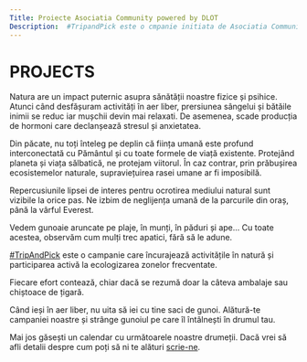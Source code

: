 ```yaml
---
Title: Proiecte Asociatia Community powered by DLOT
Description:  #TripandPick este o cmpanie initiata de Asociatia Community powered by DLOT. Incurajam petrecerea timpului in aer liber si drumetiile, totdata participand activ la curatarea deseurilor din zonele vizitate. 
---
```


# PROJECTS

Natura are un impact puternic asupra sănătății noastre fizice și psihice. Atunci când desfășuram activități în aer liber, prersiunea sângelui și bătăile inimii se reduc iar mușchii devin mai relaxati. De asemenea, scade producția de hormoni care declanșează stresul și anxietatea.  

Din păcate, nu toți înteleg pe deplin că ființa umană este profund interconectată cu Pământul și cu toate formele de viață existente. Protejând planeta și viața sălbatică, ne protejam viitorul. În caz contrar, prin prăbușirea ecosistemelor naturale, supraviețuirea rasei umane ar fi imposibilă.  

Repercusiunile lipsei de interes pentru ocrotirea mediului natural sunt vizibile la orice pas. Ne izbim de neglijența umană de la parcurile din oraș, până la vârful Everest.   

Vedem gunoaie aruncate pe plaje, în munți, în păduri și ape... Cu toate acestea, observăm cum mulți trec apatici, fără să le adune.  

[#TripAndPick](https://www.instagram.com/explore/tags/tripandpick/) este o campanie care încurajează activitățile în natură și participarea activă la ecologizarea zonelor frecventate.  

Fiecare efort contează, chiar dacă se rezumă doar la câteva ambalaje sau chiștoace de țigară.  

Când ieși în aer liber, nu uita să iei cu tine saci de gunoi. Alătură-te campaniei noastre și strânge gunoiul pe care îl întâlnești în drumul tau.   

Mai jos găsești un calendar cu următoarele noastre drumeții. Dacă vrei să afli detalii despre cum poți să ni te alături [scrie-ne](tripandpick@asociatiacommunity.ro).
